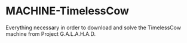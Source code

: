 # MACHINE-TimelessCow
Everything necessary in order to download and solve the TimelessCow machine from Project G.A.L.A.H.A.D.
